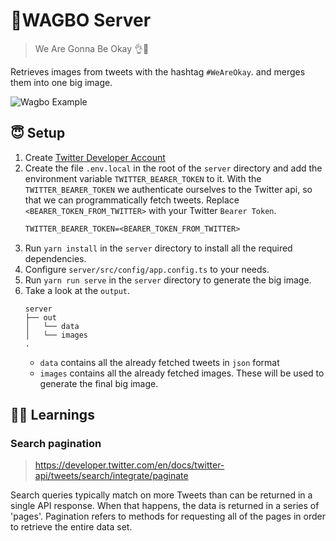 # 🐻WAGBO Server
> We Are Gonna Be Okay 👌🐻

Retrieves images from tweets with the hashtag `#WeAreOkay`.
and merges them into one big image.

<img src="https://raw.githubusercontent.com/bennodev19/wagbo/master/static/wagbo.png" alt="Wagbo Example">

## 😇 Setup

1. Create [Twitter Developer Account](https://developer.twitter.com/en)
2. Create the file `.env.local` in the root of the `server` directory 
   and add the environment variable `TWITTER_BEARER_TOKEN` to it. 
   With the `TWITTER_BEARER_TOKEN` we authenticate ourselves to the Twitter api,
   so that we can programmatically fetch tweets.
   Replace `<BEARER_TOKEN_FROM_TWITTER>` with your Twitter `Bearer Token`.
   ```txt
   TWITTER_BEARER_TOKEN=<BEARER_TOKEN_FROM_TWITTER>
   ```
4. Run `yarn install` in the `server` directory to install all the required dependencies.
5. Configure `server/src/config/app.config.ts` to your needs.
6. Run `yarn run serve` in the `server` directory to generate the big image.
7. Take a look at the `output`.
   ```
   server
   ├── out
   │   └── data
   │   └── images
   .
   ```
   - `data` contains all the already fetched tweets in `json` format
   - `images` contains all the already fetched images. These will be used to generate the final big image.

## 👨‍🎓 Learnings

### Search pagination
> https://developer.twitter.com/en/docs/twitter-api/tweets/search/integrate/paginate

Search queries typically match on more Tweets than can be returned in a single API response. 
When that happens, the data is returned in a series of 'pages'. 
Pagination refers to methods for requesting all of the pages in order to retrieve the entire data set.